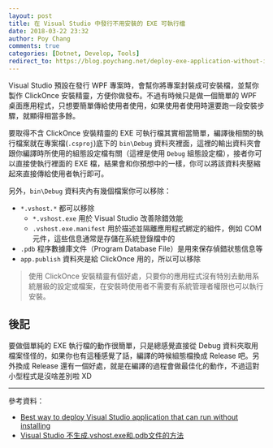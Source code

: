```yaml
---
layout: post
title: 在 Visual Studio 中發行不用安裝的 EXE 可執行檔
date: 2018-03-22 23:32
author: Poy Chang
comments: true
categories: [Dotnet, Develop, Tools]
redirect_to: https://blog.poychang.net/deploy-exe-application-without-installing/
---
```

Visual Studio 預設在發行 WPF 專案時，會幫你將專案封裝成可安裝檔，並幫你製作 ClickOnce 安裝精靈，方便你做發布。不過有時候只是做一個簡單的 WPF 桌面應用程式，只想要簡單傳給使用者使用，如果使用者使用時還要跑一段安裝步驟，就顯得相當多餘。

要取得不含 ClickOnce 安裝精靈的 EXE 可執行檔其實相當簡單，編譯後相關的執行檔案就在專案檔(`.csproj`)底下的 `bin\Debug` 資料夾裡面，這裡的輸出資料夾會跟你編譯時所使用的組態設定檔有關（這裡是使用 `Debug` 組態設定檔），接者你可以直接使執行裡面的 EXE 檔，結果會和你預想中的一樣，你可以將該資料夾壓縮起來直接傳給使用者執行即可。

另外，`bin\Debug` 資料夾內有幾個檔案你可以移除：

* `*.vshost.*` 都可以移除
	* `*.vshost.exe` 用於 Visual Studio 改善除錯效能
	* `.vshost.exe.manifest` 用於描述並隔離應用程式綁定的組件，例如 COM 元件，這些信息通常是存儲在系統登錄檔中的
* `.pdb` 程序數據庫文件（Program Database File）是用來保存偵錯狀態信息等
* `app.publish` 資料夾是給 ClickOnce 用的，所以可以移除

>使用 ClickOnce 安裝精靈有個好處，只要你的應用程式沒有特別去動用系統層級的設定或檔案，在安裝時使用者不需要有系統管理者權限也可以執行安裝。

## 後記

要做個單純的 EXE 執行檔的動作很簡單，只是總感覺直接從 Debug 資料夾取用檔案怪怪的，如果你也有這種感覺了話，編譯的時候組態檔換成 Release 吧。另外換成 Release 還有一個好處，就是在編譯的過程會做最佳化的動作，不過這對小型程式是沒啥差別啦 XD

----------

參考資料：

* [Best way to deploy Visual Studio application that can run without installing](https://stackoverflow.com/questions/16946173/best-way-to-deploy-visual-studio-application-that-can-run-without-installing)
* [Visual Studio 不生成.vshost.exe和.pdb文件的方法](http://blog.xieyc.com/vs-disable-create-vshost-exe-and-pdb-file/)

